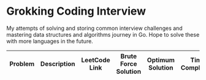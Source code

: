 # Grokking Coding Interview 

My attempts of solving and storing common interview challenges and mastering data structures and algorithms journey in Go. Hope to solve these with more languages in the future.


| Problem | Description | LeetCode Link | Brute Force Solution | Optimum Solution | Time Complexity | Space Complexity
| --- | --- | --- | --- | --- | --- | --- |